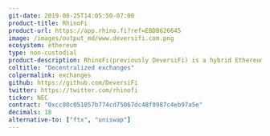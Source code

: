 ```yaml
---
git-date: 2019-08-25T14:05:50-07:00
product-title: RhinoFi
product-url: https://app.rhino.fi?ref=EBDB626645
image: /images/output_md/www.deversifi.com.png
ecosystem: ethereum
type: non-custodial
product-description: RhinoFi(previously DeversiFi) is a hybrid Ethereum exchange platform providing access to spot trading, margin trading, P2P funding & decentralized trading. [DeversiFi - interview with CEO and founder, Will Harborne](/deversifi).
coltitle: "Decentralized exchanges"
colpermalink: exchanges
github: https://github.com/DeversiFi
twitter: https://twitter.com/rhinofi
ticker: NEC
contract: "0xcc80c051057b774cd75067dc48f8987c4eb97a5e"
decimals: 18
alternative-to: ["ftx", "uniswap"]
---
```

